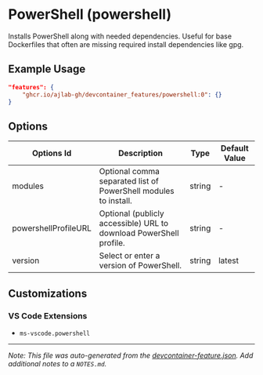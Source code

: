 
# PowerShell (powershell)

Installs PowerShell along with needed dependencies. Useful for base Dockerfiles that often are missing required install dependencies like gpg.

## Example Usage

```json
"features": {
    "ghcr.io/ajlab-gh/devcontainer_features/powershell:0": {}
}
```

## Options

| Options Id | Description | Type | Default Value |
|-----|-----|-----|-----|
| modules | Optional comma separated list of PowerShell modules to install. | string | - |
| powershellProfileURL | Optional (publicly accessible) URL to download PowerShell profile. | string | - |
| version | Select or enter a version of PowerShell. | string | latest |

## Customizations

### VS Code Extensions

- `ms-vscode.powershell`



---

_Note: This file was auto-generated from the [devcontainer-feature.json](https://github.com/ajlab-gh/devcontainer_features/blob/main/src/powershell/devcontainer-feature.json).  Add additional notes to a `NOTES.md`._
